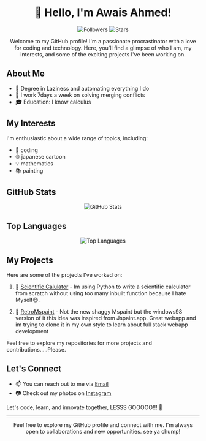 <!-- Title -->
<h1 align="center">👋 Hello, I'm Awais Ahmed!</h1>

<!-- Badges -->
<p align="center">
    <img src="https://img.shields.io/github/followers/awaisAhmed19?label=Followers&style=social" alt="Followers">
    <img src="https://img.shields.io/github/stars/awaisAhmed19/awaisAhmed19?style=social" alt="Stars">
</p>

<!-- Introduction -->
<p align="center">Welcome to my GitHub profile! I'm a passionate procrastinator with a love for coding and technology. Here, you'll find a glimpse of who I am, my interests, and some of the exciting projects I've been working on.</p>

<!-- About Me -->
<h2>About Me</h2>

- 🌟 Degree in Laziness and automating everything I do
- 💼 I work 7days a week on solving merging conflicts
- 🎓 Education: I know calculus 

<!-- My Interests -->
<h2>My Interests</h2>

I'm enthusiastic about a wide range of topics, including:

- 🚀 coding
- 🌐 japanese cartoon
- 💡  mathematics
- 📚  painting 

<!-- GitHub Stats -->
<h2>GitHub Stats</h2>

<p align="center">
    <img src="https://github-readme-stats.vercel.app/api?username=awaisAhmed19&show_icons=true&theme=dark" alt="GitHub Stats">
</p>

<!-- Top Languages -->
<h2>Top Languages</h2>

<p align="center">
    <img src="https://github-readme-stats.vercel.app/api/top-langs/?username=awaisAhmed19&layout=compact&theme=dark" alt="Top Languages">
</p>

<!-- My Projects -->
<h2>My Projects</h2>

Here are some of the projects I've worked on:

1. 🌟 [Scientific Calulator](https://github.com/awaisAhmed19/ScientificCalculator) - Im using Python to write a scientific calculator from scratch without using too many inbuilt function because I hate Myself😊.

1. 🌟 [RetroMspaint](https://github.com/awaisAhmed19/RetroMSpaint) - Not the new shaggy Mspaint but the windows98 version of it this idea was inspired from Jspaint.app. Great webapp and im trying to clone it in my own style to learn about full stack webapp development

Feel free to explore my repositories for more projects and contributions.....Please.

<!-- Let's Connect -->
<h2>Let's Connect</h2>

- 📫 You can reach out to me via [Email](mailto:awaisahmedoffi@gmail.com)
- 📷 Check out my photos on [Instagram](https://www.instagram.com/awaisahmed20002/)

Let's code, learn, and innovate together, LESSS GOOOOO!!! 🚀

<!-- Footer -->
<hr>

<p align="center">Feel free to explore my GitHub profile and connect with me. I'm always open to collaborations and new opportunities. see ya chump!</p>

